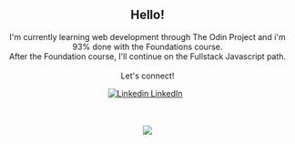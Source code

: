 <div align="center">

  ## Hello!

I'm currently learning web development through The Odin Project and i'm 93% done with the Foundations course. <br>
After the Foundation course, I'll continue on the Fullstack Javascript path.<br>
<br>
Let's connect! 


[![Linkedin](https://i.sstatic.net/gVE0j.png) LinkedIn](www.linkedin.com/in/elaine-sajets)
&nbsp;
<br>
<br>
<br>
<p align="center">
  <a href="https://skillicons.dev">
    <img src="https://skillicons.dev/icons?i=git,js,html,css" />
  </a>
</p>
</div>
<!--
**elainesajets/elainesajets** is a ✨ _special_ ✨ repository because its `README.md` (this file) appears on your GitHub profile.

Here are some ideas to get you started:

- 🔭 I’m currently working on ...
- 🌱 I’m currently learning ...
- 👯 I’m looking to collaborate on ...
- 🤔 I’m looking for help with ...
- 💬 Ask me about ...
- 📫 How to reach me: ...
- 😄 Pronouns: ...
- ⚡ Fun fact: ...
-->
